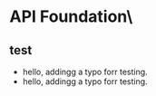 # API Foundation\

## test

-   hello, addingg a typo forr testing.
-   hello, addingg a typo forr testing.

